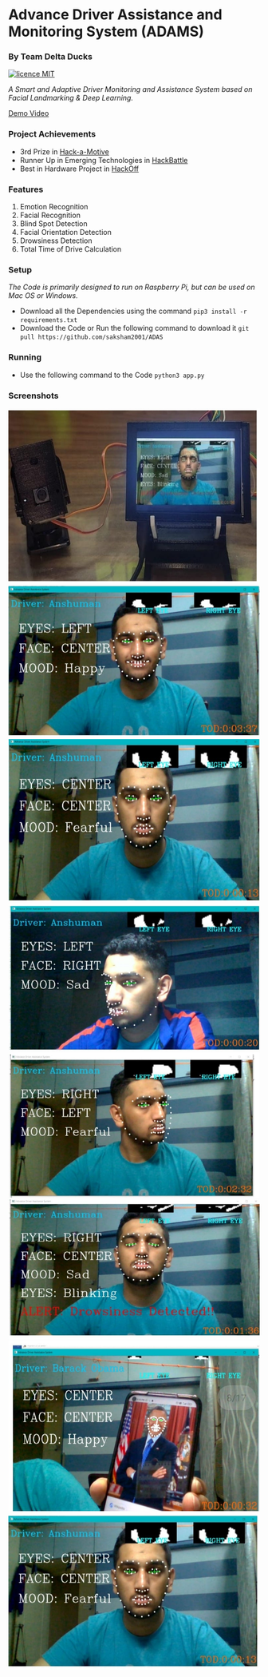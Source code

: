 # Advance Driver Assistance and Monitoring System (ADAMS)
### By Team Delta Ducks
[![licence MIT](https://img.shields.io/github/license/saksham2001/TouchFree-v2)](https://github.com/saksham2001/TouchFree-v2/blob/master/LICENSE) 

*A Smart and Adaptive Driver Monitoring and Assistance System based on Facial Landmarking & Deep Learning.*

[Demo Video](https://youtu.be/GD053njx0fU)


### Project Achievements
* 3rd Prize in [Hack-a-Motive](https://vit.ac.in/hackamotiVE/)
* Runner Up in Emerging Technologies in [HackBattle](https://hackbattle.ieeecsvit.com/)
* Best in Hardware Project in [HackOff](https://www.hackoff.tech/)


### Features

1. Emotion Recognition
2. Facial Recognition
3. Blind Spot Detection
4. Facial Orientation Detection
5. Drowsiness Detection
6. Total Time of Drive Calculation



### Setup

*The Code is primarily designed to run on Raspberry Pi, but can be used on Mac OS or Windows.*

* Download all the Dependencies using the command `pip3 install -r requirements.txt`
* Download the Code or Run the following command to download it `git pull https://github.com/saksham2001/ADAS`


### Running

* Use the following command to the Code `python3 app.py`

### Screenshots
![Screenshot 1](Screenshots/scr1.jpeg)
![Screenshot 1](Screenshots/scr2.jpeg)
![Screenshot 1](Screenshots/scr3.jpeg)
![Screenshot 1](Screenshots/scr4.jpeg)
![Screenshot 1](Screenshots/scr5.jpeg)
![Screenshot 1](Screenshots/scr6.jpeg)
![Screenshot 1](Screenshots/scr7.jpeg)
![Screenshot 1](Screenshots/scr8.jpeg)





